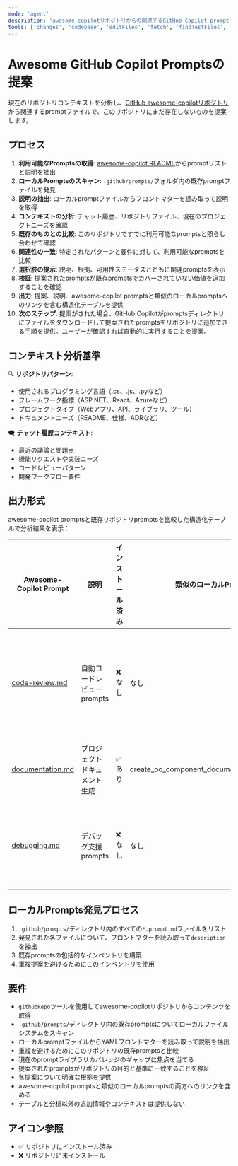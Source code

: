 ```yaml
---
mode: 'agent'
description: 'awesome-copilotリポジトリからの関連するGitHub Copilot promptファイルを、現在のリポジトリコンテキストとチャット履歴に基づいて提案し、このリポジトリの既存promptsとの重複を回避します。'
tools: ['changes', 'codebase', 'editFiles', 'fetch', 'findTestFiles', 'githubRepo', 'new', 'openSimpleBrowser', 'problems', 'runCommands', 'runTasks', 'runTests', 'search', 'searchResults', 'terminalLastCommand', 'terminalSelection', 'testFailure', 'usages', 'vscodeAPI', 'github']
---
```

# Awesome GitHub Copilot Promptsの提案

現在のリポジトリコンテキストを分析し、[GitHub awesome-copilotリポジトリ](https://github.com/github/awesome-copilot/tree/main/prompts)から関連するpromptファイルで、このリポジトリにまだ存在しないものを提案します。

## プロセス

1. **利用可能なPromptsの取得**: [awesome-copilot README](https://github.com/github/awesome-copilot/blob/main/README.md)からpromptリストと説明を抽出
2. **ローカルPromptsのスキャン**: `.github/prompts/`フォルダ内の既存promptファイルを発見
3. **説明の抽出**: ローカルpromptファイルからフロントマターを読み取って説明を取得
4. **コンテキストの分析**: チャット履歴、リポジトリファイル、現在のプロジェクトニーズを確認
5. **既存のものとの比較**: このリポジトリですでに利用可能なpromptsと照らし合わせて確認
6. **関連性の一致**: 特定されたパターンと要件に対して、利用可能なpromptsを比較
7. **選択肢の提示**: 説明、根拠、可用性ステータスとともに関連promptsを表示
8. **検証**: 提案されたpromptsが既存promptsでカバーされていない価値を追加することを確認
9. **出力**: 提案、説明、awesome-copilot promptsと類似のローカルpromptsへのリンクを含む構造化テーブルを提供
10. **次のステップ**: 提案がされた場合、GitHub Copilotがpromptsディレクトリにファイルをダウンロードして提案されたpromptsをリポジトリに追加できる手順を提供。ユーザーが確認すれば自動的に実行することを提案。

## コンテキスト分析基準

🔍 **リポジトリパターン**:
- 使用されるプログラミング言語（.cs、.js、.pyなど）
- フレームワーク指標（ASP.NET、React、Azureなど）
- プロジェクトタイプ（Webアプリ、API、ライブラリ、ツール）
- ドキュメントニーズ（README、仕様、ADRなど）

🗨️ **チャット履歴コンテキスト**:
- 最近の議論と問題点
- 機能リクエストや実装ニーズ
- コードレビューパターン
- 開発ワークフロー要件

## 出力形式

awesome-copilot promptsと既存リポジトリpromptsを比較した構造化テーブルで分析結果を表示：

| Awesome-Copilot Prompt | 説明 | インストール済み | 類似のローカルPrompt | 提案根拠 |
|-------------------------|-------------|-------------------|---------------------|---------------------|
| [code-review.md](https://github.com/github/awesome-copilot/blob/main/prompts/code-review.md) | 自動コードレビューprompts | ❌ なし | なし | 標準化されたコードレビュープロセスで開発ワークフローを強化 |
| [documentation.md](https://github.com/github/awesome-copilot/blob/main/prompts/documentation.md) | プロジェクトドキュメント生成 | ✅ あり | create_oo_component_documentation.prompt.md | 既存のドキュメントpromptsでカバー済み |
| [debugging.md](https://github.com/github/awesome-copilot/blob/main/prompts/debugging.md) | デバッグ支援prompts | ❌ なし | なし | 開発チームのトラブルシューティング効率を向上 |

## ローカルPrompts発見プロセス

1. `.github/prompts/`ディレクトリ内のすべての`*.prompt.md`ファイルをリスト
2. 発見された各ファイルについて、フロントマターを読み取って`description`を抽出
3. 既存promptsの包括的なインベントリを構築
4. 重複提案を避けるためにこのインベントリを使用

## 要件

- `githubRepo`ツールを使用してawesome-copilotリポジトリからコンテンツを取得
- `.github/prompts/`ディレクトリ内の既存promptsについてローカルファイルシステムをスキャン
- ローカルpromptファイルからYAMLフロントマターを読み取って説明を抽出
- 重複を避けるためにこのリポジトリの既存promptsと比較
- 現在のpromptライブラリカバレッジのギャップに焦点を当てる
- 提案されたpromptsがリポジトリの目的と基準に一致することを検証
- 各提案について明確な根拠を提供
- awesome-copilot promptsと類似のローカルpromptsの両方へのリンクを含める
- テーブルと分析以外の追加情報やコンテキストは提供しない

## アイコン参照

- ✅ リポジトリにインストール済み
- ❌ リポジトリに未インストール